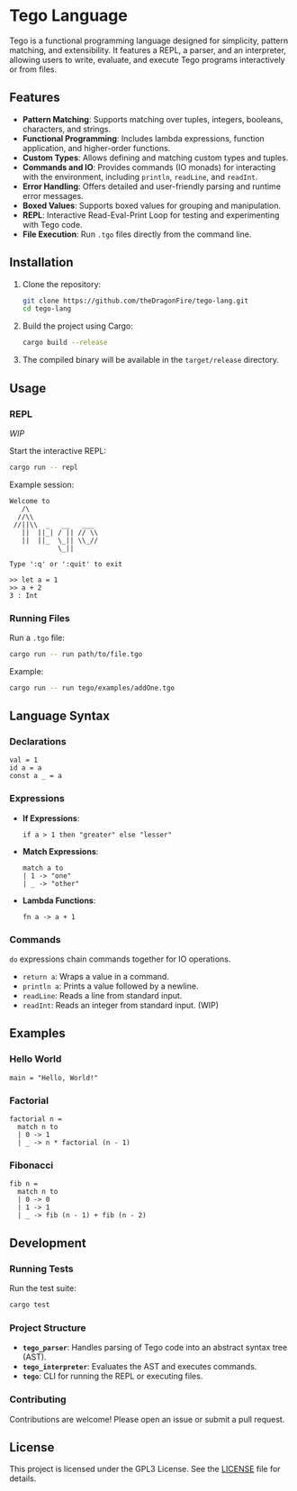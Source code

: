 # Tego Language

Tego is a functional programming language designed for simplicity, pattern matching, and extensibility. It features a REPL, a parser, and an interpreter, allowing users to write, evaluate, and execute Tego programs interactively or from files.

## Features

- **Pattern Matching**: Supports matching over tuples, integers, booleans, characters, and strings.
- **Functional Programming**: Includes lambda expressions, function application, and higher-order functions.
- **Custom Types**: Allows defining and matching custom types and tuples.
- **Commands and IO**: Provides commands (IO monads) for interacting with the environment, including `println`, `readLine`, and `readInt`.
- **Error Handling**: Offers detailed and user-friendly parsing and runtime error messages.
- **Boxed Values**: Supports boxed values for grouping and manipulation.
- **REPL**: Interactive Read-Eval-Print Loop for testing and experimenting with Tego code.
- **File Execution**: Run `.tgo` files directly from the command line.

## Installation

1. Clone the repository:
   ```bash
   git clone https://github.com/theDragonFire/tego-lang.git
   cd tego-lang
   ```

2. Build the project using Cargo:
   ```bash
   cargo build --release
   ```

3. The compiled binary will be available in the `target/release` directory.

## Usage

### REPL

*WIP*

Start the interactive REPL:
```bash
cargo run -- repl
```

Example session:
```
Welcome to
   /\
  //\\
 //||\\  _   __   ___
   ||  ||_| / || // \\
   ||  ||_  \_|| \\_//
            \_||       

Type ':q' or ':quit' to exit

>> let a = 1
>> a + 2
3 : Int
```

### Running Files

Run a `.tgo` file:
```bash
cargo run -- run path/to/file.tgo
```

Example:
```bash
cargo run -- run tego/examples/addOne.tgo
```


## Language Syntax

### Declarations

```tego
val = 1
id a = a
const a _ = a
```

### Expressions

- **If Expressions**:
  ```tego
  if a > 1 then "greater" else "lesser"
  ```

- **Match Expressions**:
  ```tego
  match a to
  | 1 -> "one"
  | _ -> "other"
  ```

- **Lambda Functions**:
  ```tego
  fn a -> a + 1
  ```

### Commands

`do` expressions chain commands together for IO operations.

- `return a`: Wraps a value in a command.
- `println a`: Prints a value followed by a newline.
- `readLine`: Reads a line from standard input.
- `readInt`: Reads an integer from standard input. (WIP)

## Examples

### Hello World

```tego
main = "Hello, World!"
```

### Factorial

```tego
factorial n =
  match n to
  | 0 -> 1
  | _ -> n * factorial (n - 1)
```

### Fibonacci

```tego
fib n =
  match n to
  | 0 -> 0
  | 1 -> 1
  | _ -> fib (n - 1) + fib (n - 2)
```

## Development

### Running Tests

Run the test suite:
```bash
cargo test
```

### Project Structure

- **`tego_parser`**: Handles parsing of Tego code into an abstract syntax tree (AST).
- **`tego_interpreter`**: Evaluates the AST and executes commands.
- **`tego`**: CLI for running the REPL or executing files.

### Contributing

Contributions are welcome! Please open an issue or submit a pull request.

## License

This project is licensed under the GPL3 License. See the [LICENSE](LICENSE) file for details.